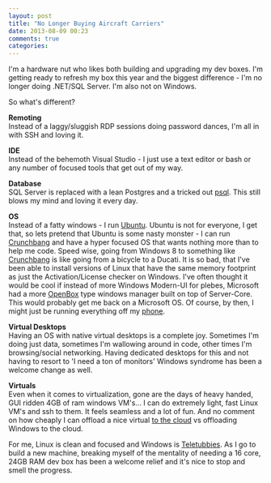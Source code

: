 ```yaml
---
layout: post
title: "No Longer Buying Aircraft Carriers"
date: 2013-08-09 00:23
comments: true
categories: 
---
```

I'm a hardware nut who likes both building and upgrading my dev boxes. I'm getting ready to refresh my box this year and the biggest difference - I'm no longer doing .NET/SQL Server. I'm also not on Windows.  
  
So what's different?  
  
**Remoting**  
Instead of a laggy/sluggish RDP sessions doing password dances, I'm all in with SSH and loving it.  
  
**IDE**  
Instead of the behemoth Visual Studio - I just use a text editor or bash or any number of focused tools that get out of my way.  

**Database**  
SQL Server is replaced with a lean Postgres and a tricked out [psql][1]. This still blows my mind and loving it every day.  

**OS**  
Instead of a fatty windows - I run [Ubuntu][5]. Ubuntu is not for everyone, I get that, so lets pretend that Ubuntu is some nasty monster - I can run [Crunchbang][4] and have a hyper focused OS that wants nothing more than to help me code. Speed wise, going from Windows 8 to something like [Crunchbang][4] is like going from a bicycle to a Ducati. It is so bad, that I've been able to install versions of Linux that have the same memory footprint as just the Activation/License checker on Windows. I've often thought it would be cool if instead of more Windows Modern-UI for plebes, Microsoft had a more [OpenBox][3] type windows manager built on top of Server-Core. This would probably get me back on a Microsoft OS. Of course, by then, I might just be running everything off my [phone][6].
  
**Virtual Desktops**  
Having an OS with native virtual desktops is a complete joy. Sometimes I'm doing just data, sometimes I'm wallowing around in code, other times I'm browsing/social networking. Having dedicated desktops for this and not having to resort to 'I need a ton of monitors' Windows syndrome has been a welcome change as well.  
  
**Virtuals**  
Even when it comes to virtualization, gone are the days of heavy handed, GUI ridden 4GB of ram windows VM's... I can do extremely light, fast Linux VM's and ssh to them. It feels seamless and a lot of fun. And no comment on how cheaply I can offload a nice virtual [to the cloud][2] vs offloading Windows to the cloud.
  
For me, Linux is clean and focused and Windows is [Teletubbies][7]. As I go to build a new machine, breaking myself of the mentality of needing a 16 core, 24GB RAM dev box has been a welcome relief and it's nice to stop and smell the progress.  

[1]: http://www.craigkerstiens.com/2013/02/21/more-out-of-psql/
[2]: http://digitalocean.com
[3]: http://openbox.org/
[4]: http://crunchbang.org/
[5]: http://www.ubuntu.com/
[6]: http://www.indiegogo.com/projects/ubuntu-edge
[7]: http://i.telegraph.co.uk/multimedia/archive/01399/teletubbies_1399692c.jpg